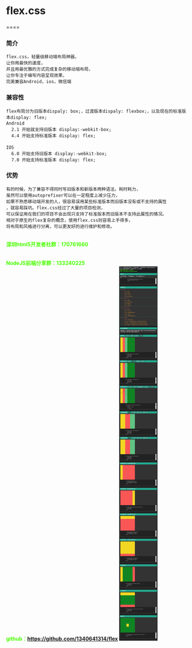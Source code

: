 # flex.css
====

### 简介
```
flex.css，轻量级移动端布局神器，
让你用最快的速度，
并且用最优雅的方式完成复杂的移动端布局，
让你专注于编写内容呈现效果，
完美兼容Android，ios，微信端
```

### 兼容性
```
flex布局分为旧版本dispaly: box;，过渡版本dispaly: flexbox;，以及现在的标准版本display: flex;
Android 
  2.1 开始就支持旧版本 display:-webkit-box;
  4.4 开始支持标准版本 display: flex;
  
IOS 
  6.0 开始支持旧版本 display:-webkit-box;
  7.0 开始支持标准版本 display: flex;
```  

### 优势
```
有的时候，为了兼容不得同时写旧版本和新版本两种语法，耗时耗力，
虽然可以使用autoprefixer可以在一定程度上减少压力，
如果不熟悉移动端开发的人，很容易误用某些标准版本而旧版本没有或不支持的属性
，就容易踩坑。flex.css经过了大量的项目检测，
可以保证用在我们的项目不会出现只支持了标准版本而旧版本不支持此属性的情况。
相对于原生的flex复杂的概念，使用flex.css则容易上手得多，
将布局和风格进行分离，可以更友好的进行维护和修改。
```
<br> <b style="color:#49ff00;">深圳html5开发者社群：170761660</b>

<br> <b style="color:#49ff00;">NodeJS前端分享群：133240225</b>
<br> <b style="color:#49ff00;">github：https://github.com/1340641314/flex</b>
![Alt text](shot/doc.png)
